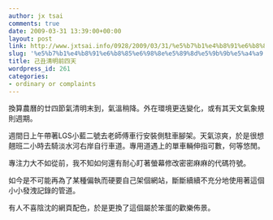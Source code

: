 ```yaml
---
author: jx tsai
comments: true
date: 2009-03-31 13:39:00+00:00
layout: post
link: http://www.jxtsai.info/0928/2009/03/31/%e5%b7%b1%e4%b8%91%e6%b8%85%e6%98%8e%e5%89%8d%e5%9b%9b%e5%a4%a9/
slug: '%e5%b7%b1%e4%b8%91%e6%b8%85%e6%98%8e%e5%89%8d%e5%9b%9b%e5%a4%a9'
title: 己丑清明前四天
wordpress_id: 261
categories:
- ordinary or complaints
---
```


換算農曆的廿四節氣清明末到，氣溫稍降。外在環境更迭變化，或有其天文氣象規則週期。  
  
週間日上午帶著LGS小藍二號去老師傅車行安裝側駐車腳架。天氣涼爽，於是很想翹班二小時去騎淡水河右岸自行車道。專用道遇上的單車輛伸指可數，何等悠閒。  
  
專注力大不如從前，我不知如何還有耐心盯著螢幕修改密密麻麻的代碼符號。  
  
如今是不可能再為了某種偏執而硬要自己架個網站，斷斷續續不充分地使用著這個小小發洩記錄的管道。  
  
有人不喜陰沈的網頁配色，於是更換了這個屬於笨蛋的歡樂佈景。
